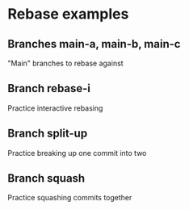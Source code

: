 # Rebase examples

## Branches main-a, main-b, main-c

"Main" branches to rebase against

## Branch rebase-i

Practice interactive rebasing

## Branch split-up

Practice breaking up one commit into two

## Branch squash

Practice squashing commits together
